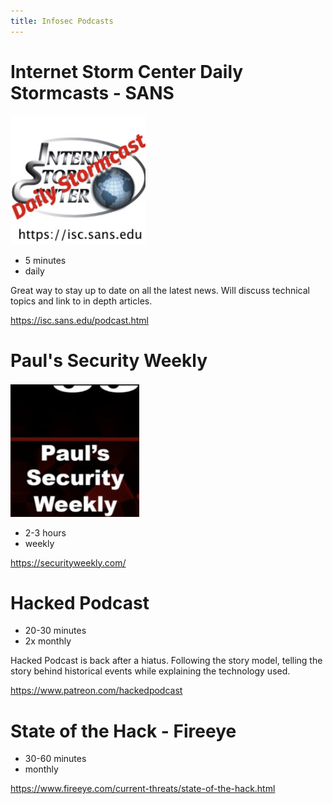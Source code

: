 ```yaml
---
title: Infosec Podcasts
---
```


# Internet Storm Center Daily Stormcasts - SANS

![Internet Storm Center Daily]( /assets/images/podcast_2.png "Internet Storm Center Daily")

- 5 minutes
- daily
  
Great way to stay up to date on all the latest news.  Will discuss technical topics and link to in depth articles.

https://isc.sans.edu/podcast.html

# Paul's Security Weekly

![Pauls Security Weekly]( /assets/images/podcast_1.png "Pauls Security Weekly")

- 2-3 hours
- weekly

https://securityweekly.com/

# Hacked Podcast
- 20-30 minutes
- 2x monthly

Hacked Podcast is back after a hiatus.  Following the story model, telling the story behind historical events while explaining the technology used.  

https://www.patreon.com/hackedpodcast


# State of the Hack - Fireeye
- 30-60 minutes
- monthly

https://www.fireeye.com/current-threats/state-of-the-hack.html